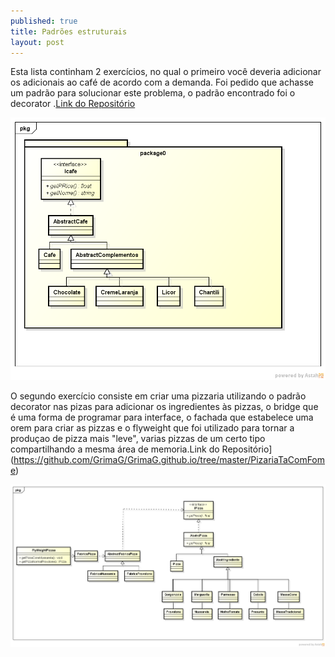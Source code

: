 ```yaml
---
published: true
title: Padrões estruturais
layout: post
---
```

Esta lista continham 2 exercícios, no qual o primeiro você deveria adicionar os adicionais ao café de acordo com a demanda. Foi pedido que achasse um padrão para solucionar este problema, o padrão encontrado foi o decorator .[Link do Repositório](https://github.com/GrimaG/GrimaG.github.io/tree/master/CafeteriabwDecorator)

<img src="https://raw.githubusercontent.com/GrimaG/GrimaG.github.io/master/CafeteriabwDecorator/Class%20Diagram0.png">

O segundo exercício consiste em criar uma pizzaria utilizando o padrão decorator nas pizas para adicionar os ingredientes às pizzas, o bridge que é uma forma de programar para interface, o fachada que estabelece uma orem para criar as pizzas e o flyweight que foi utilizado para tornar a produçao de pizza mais "leve", varias pizzas de um certo tipo compartilhando a mesma área de memoria.Link do Repositório](https://github.com/GrimaG/GrimaG.github.io/tree/master/PizariaTaComFome)

<img src="https://raw.githubusercontent.com/GrimaG/GrimaG.github.io/master/pizzaFACade.png">